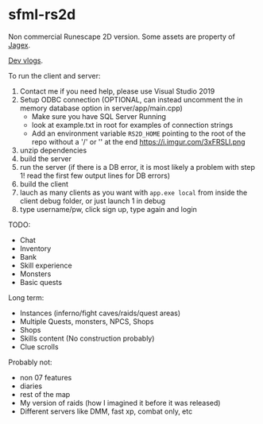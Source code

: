 # sfml-rs2d

Non commercial Runescape 2D version. Some assets are property of [Jagex](https://www.jagex.com/en-GB/).

[Dev vlogs](https://www.youtube.com/user/thelatestartosrs/videos).

To run the client and server:

1. Contact me if you need help, please use Visual Studio 2019
2. Setup ODBC connection (OPTIONAL, can instead uncomment the in memory database option in server/app/main.cpp)
    - Make sure you have SQL Server Running
    - look at example.txt in root for examples of connection strings
    - Add an environment variable `RS2D_HOME` pointing to the root of the repo without a '/' or '\' at the end <https://i.imgur.com/3xFRSLl.png>
3. unzip dependencies
4. build the server
5. run the server (if there is a DB error, it is most likely a problem with step 1! read the first few output lines for DB errors)
6. build the client
7. lauch as many clients as you want with `app.exe local` from inside the client debug folder, or just launch 1 in debug
8. type username/pw, click sign up, type again and login

TODO:

- Chat
- Inventory
- Bank
- Skill experience
- Monsters
- Basic quests

Long term:

- Instances (inferno/fight caves/raids/quest areas)
- Multiple Quests, monsters, NPCS, Shops
- Shops
- Skills content (No construction probably)
- Clue scrolls

Probably not:

- non 07 features
- diaries
- rest of the map
- My version of raids (how I imagined it before it was released)
- Different servers like DMM, fast xp, combat only, etc
